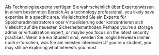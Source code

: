 <span data-ttu-id="b32b4-101">Als Technologieexperte verfügen Sie wahrscheinlich über Expertenwissen in einem bestimmten Bereich.</span><span class="sxs-lookup"><span data-stu-id="b32b4-101">As a technology professional, you likely have expertise in a specific area.</span></span> <span data-ttu-id="b32b4-102">Vielleichtsind Sie ein Experte für Speicheradministratoren oder Virtualisierung oder konzentrieren sich vielleicht auf die neuesten Sicherheitsmethoden.</span><span class="sxs-lookup"><span data-stu-id="b32b4-102">Perhaps you're a storage admin or virtualization expert, or maybe you focus on the latest security practices.</span></span> <span data-ttu-id="b32b4-103">Wenn Sie ein Student sind, werden Sie möglicherweise immer noch erforschen, was Sie am meisten interessiert.</span><span class="sxs-lookup"><span data-stu-id="b32b4-103">If you're a student, you may still be exploring what interests you most.</span></span>
